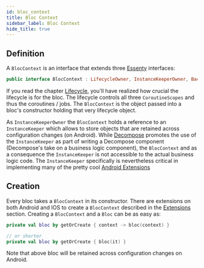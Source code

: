 ```yaml
---
id: bloc_context
title: Bloc Context
sidebar_label: Bloc Context
hide_title: true
---
```


## Definition

A `BlocContext` is an interface that extends three [Essenty](https://github.com/arkivanov/Essenty) interfaces:

```kotlin
public interface BlocContext : LifecycleOwner, InstanceKeeperOwner, BackPressedHandlerOwner
```

If you read the chapter [Lifecycle](./lifecycle), you'll have realized how crucial the lifecycle is for the bloc. The lifecycle controls all three `CoroutineScopes` and thus  the coroutines / jobs. The `BlocContext` is the object passed into a bloc's constructor holding that very lifecycle object.

As `InstanceKeeperOwner` the `BlocContext` holds a reference to an `InstanceKeeper` which allows  to store objects that are retained across configuration changes (on Android). While [Decompose](https://arkivanov.github.io/Decompose/) promotes the use of the `InstanceKeeper` as part of writing a Decompose component (Decompose's take on a business logic component), the `BlocContext` and as a consequence the `InstanceKeeper` is not accessible to the actual business logic code. The `InstanceKeeper` specifically is nevertheless critical in implementing many of the pretty cool [Android Extensions](../../extensions/android_bloccontext)

## Creation

Every bloc takes a `BlocContext` in its constructor. There are extensions on both Android and IOS to create a `BlocContext` described in the [Extensions](../../extensions/overview) section. Creating a `BlocContext` and a `Bloc` can be as easy as:

```kotlin
private val bloc by getOrCreate { context -> bloc(context) }

// or shorter
private val bloc by getOrCreate { bloc(it) }
```

Note that above bloc will be retained across configuration changes on Android.